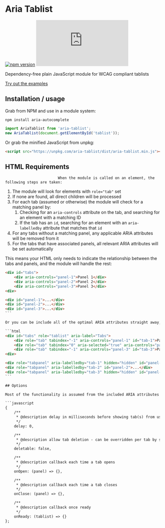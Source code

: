 # Aria Tablist

[![npm version](https://img.shields.io/npm/v/aria-tablist.svg)](http://npm.im/aria-tablist)
[![gzip size](http://img.badgesize.io/https://unpkg.com/aria-tablist/dist/aria-tablist.min.js?compression=gzip)](https://unpkg.com/aria-tablist/dist/aria-tablist.min.js)

Dependency-free plain JavaScript module for WCAG compliant tablists

[Try out the examples](https://mynamesleon.github.io/aria-tablist/examples/)

## Installation / usage

Grab from NPM and use in a module system:

```
npm install aria-autocomplete
```

```javascript
import AriaTablist from 'aria-tablist';
new AriaTablist(document.getElementById('tablist'));
```

Or grab the minified JavaScript from unpkg:

```html
<script src="https://unpkg.com/aria-tablist/dist/aria-tablist.min.js"></script>
```

## HTML Requirements

                            When the module is called on an element, the following steps are taken:

1. The module will look for elements with `role="tab"` set
2. If none are found, all direct children will be processed
3. For each tab (assumed or otherwise) the module will check for a matching panel by:
    1. Checking for an `aria-controls` attribute on the tab, and searching for an element with a matching ID
    2. If the tab has an `id`, searching for an element with an `aria-labelledby` attribute that matches that `id`
4. For any tabs without a matching panel, any applicable ARIA attributes will be removed from it
5. For the tabs that have associated panels, all relevant ARIA attributes will be set automatically

This means your HTML only needs to indicate the relationship between the tabs and panels, and the module will handle the rest:

````html
<div id="tabs">
    <div aria-controls="panel-1">Panel 1</div>
    <div aria-controls="panel-2">Panel 2</div>
    <div aria-controls="panel-3">Panel 3</div>
<div>

<div id="panel-1">...</div>
<div id="panel-2">...</div>
<div id="panel-3">...</div>
```

Or you can be include all of the optimal ARIA attributes straight away, including indicating which tab should be active by default.

```html
<div id="tabs" role="tablist" aria-label="Tabs">
    <div role="tab" tabindex="-1" aria-controls="panel-1" id="tab-1">Panel 1</div>
    <div role="tab" tabindex="0" aria-selected="true" aria-controls="panel-2" id="tab-2">Panel 2</div>
    <div role="tab" tabindex="-1" aria-controls="panel-3" id="tab-3">Panel 3</div>
<div>

<div role="tabpanel" aria-labelledby="tab-1" hidden="hidden" id="panel-1">...</div>
<div role="tabpanel" aria-labelledby="tab-2" id="panel-2">...</div>
<div role="tabpanel" aria-labelledby="tab-3" hidden="hidden" id="panel-3">...</div>
```

## Options

Most of the functionality is assumed from the included ARIA attributes in your HTML (see the [examples](https://mynamesleon.github.io/aria-tablist/examples/)), but some basic options are also available:

```javascript
{
    /**
     * @description delay in milliseconds before showing tab(s) from user interaction
     */
    delay: 0,

    /**
     * @description allow tab deletion - can be overridden per tab by setting data-deletable="false"
     */
    deletable: false,

    /**
     * @description callback each time a tab opens
     */
    onOpen: (panel) => {},

    /**
     * @description callback each time a tab closes
     */
    onClose: (panel) => {},

    /**
     * @description callback once ready
     */
    onReady: (tablist) => {}
};
````
